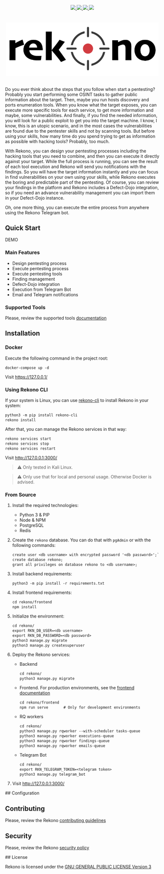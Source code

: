 <p align="center">
  <a href="https://github.com/pablosnt/rekono/actions/workflows/unit-testing.yml" alt="Unit testing">
    <img src="https://github.com/pablosnt/rekono/actions/workflows/unit-testing.yml/badge.svg"/>
  </a>
  <a href="https://github.com/pablosnt/rekono/actions/workflows/security-sca.yml" alt="SCA">
    <img src="https://github.com/pablosnt/rekono/actions/workflows/security-sca.yml/badge.svg"/>
  </a>
  <a href="https://github.com/pablosnt/rekono/actions/workflows/security-secrets.yml" alt="Secrets scanning">
    <img src="https://github.com/pablosnt/rekono/actions/workflows/security-secrets.yml/badge.svg"/>
  </a>
  <a href="https://github.com/pablosnt/rekono/actions/workflows/code-style.yml" alt="Code style">
    <img src="https://github.com/pablosnt/rekono/actions/workflows/code-style.yml/badge.svg"/>
  </a>
</p>

# <p align="center"><img src="rekono/frontend/public/static/logo-black.png" width="500"/></p>

Do you ever think about the steps that you follow when start a pentesting? Probably you start performing some OSINT tasks to gather public information about the target. Then, maybe you run hosts discovery and ports enumeration tools. When you know what the target exposes, you can execute more specific tools for each service, to get more information and maybe, some vulnerabilities. And finally, if you find the needed information, you will look for a public exploit to get you into the target machine. I know, I know, this is an utopic scenario, and in the most cases the vulnerabilities are found due to the pentester skills and not by scanning tools. But before using your skills, how many time do you spend trying to get as information as possible with hacking tools? Probably, too much.

With Rekono, you can design your pentesting processes including the hacking tools that you need to combine, and then you can execute it directly against your target. While the full process is running, you can see the result of each tool execution and Rekono will send you notifications with the findings. So you will have the target information instantly and you can focus in find vulnerabilities on your own using your skills, while Rekono executes the boring and predictable part of the pentesting. Of course, you can review your findings in the platform and Rekono includes a Defect-Dojo integration, so if you need an advance vulnerability management you can import them in your Defect-Dojo instance.

Oh, one more thing, you can execute the entire process from anywhere using the Rekono Telegram bot.


## Quick Start

DEMO


### Main Features

- Design pentesting process
- Execute pentesting process
- Execute pentesting tools
- Finding management
- Defect-Dojo integration
- Execution from Telegram Bot
- Email and Telegram notifications


### Supported Tools

Please, review the supported tools [documentation](docs/TOOLS.md)


## Installation

### Docker

Execute the following command in the project root:

```
docker-compose up -d
```

Visit https://127.0.0.1/


### Using Rekono CLI

If your system is Linux, you can use [rekono-cli](https://github.com/pablosnt/rekono-cli) to install Rekono in your system:

```
python3 -m pip install rekono-cli
rekono install
```

After that, you can manage the Rekono services in that way:

```
rekono services start
rekono services stop
rekono services restart
```

Visit http://127.0.0.1:3000/

> :warning: Only tested in Kali Linux.  

> :warning: Only use that for local and personal usage. Otherwise Docker is advised.  


### From Source

1. Install the required technologies:
    - Python 3 & PIP
    - Node & NPM
    - PostgreSQL
    - Redis

2. Create the `rekono` database. You can do that with `pgAdmin` or with the following commands:

    ```
    create user <db username> with encrypted password '<db password>';`
    create database rekono;
    grant all privileges on database rekono to <db username>;
    ```

3. Install backend requirements:

    ```
    python3 -m pip install -r requirements.txt
    ```

4. Install frontend requirements:

    ```
    cd rekono/frontend
    npm install
    ```

5. Initialize the environment:

    ```
    cd rekono/
    export RKN_DB_USER=<db username>
    export RKN_DB_PASSWORD=<db password>
    python3 manage.py migrate
    python3 manage.py createsuperuser
    ```

6. Deploy the Rekono services:

    - Backend
        ```
        cd rekono/
        python3 manage.py migrate
        ```
    - Frontend. For production environments, see the [frontend documentation](rekono/frontend/README.md)
        ```
        cd rekono/frontend
        npm run serve       # Only for development environments
        ```
    - RQ workers
        ```
        cd rekono/
        python3 manage.py rqworker --with-scheduler tasks-queue
        python3 manage.py rqworker executions-queue
        python3 manage.py rqworker findings-queue
        python3 manage.py rqworker emails-queue
        ```
    - Telegram Bot
        ```
        cd rekono/
        export RKN_TELEGRAM_TOKEN=<telegram token>
        python3 manage.py telegram_bot
        ```

7. Visit http://127.0.0.1:3000/


## Configuration


## Contributing

Please, review the Rekono [contributing guidelines](docs/CONTRIBUTING.md)


## Security

Please, review the Rekono [security policy](docs/SECURITY.md)


## License

Rekono is licensed under the [GNU GENERAL PUBLIC LICENSE Version 3](./LICENSE.md)

